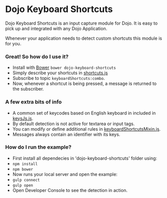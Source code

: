 # Dojo Keyboard Shortcuts
Dojo Keyboard Shortcuts is an input capture module for Dojo.
It is easy to pick up and integrated with any Dojo Application.

Whenever your application needs to detect custom shortcuts this module is for you.

### Great! So how do I use it?
- Install with [Bower](http://bower.io) `bower dojo-keyboard-shortcuts`
- Simply describe your shortcuts in [shortcuts.js](shortcuts.js)
- Subscribe to topic `keyboardShortcuts:combo`.
- Now, whenever a shortcut is being pressed, a message is returned to the subscriber.

### A few extra bits of info
- A common set of keycodes based on English keyboard in included in [keysJs.js](keysJs.js).
- By default detection is not active for textarea or input tags.
- You can modify or define additional rules in [keyboardShortcutsMixin.js](keyboardShortcutsMixin.js).
- Messages always contain an identifier with its keys.

### How do I run the example?
- First install all dependecies in 'dojo-keyboard-shortcuts' folder using:
 - `npm install`
 - `npm bower`
- Now runs your local server and open the example:
 - `gulp connect`
 - `gulp open`
- Open Developer Console to see the detection in action.

